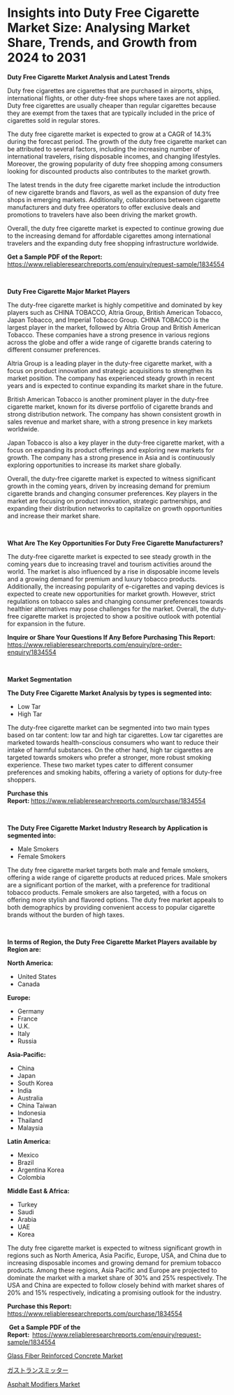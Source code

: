 <p><h1>Insights into Duty Free Cigarette Market Size: Analysing Market Share, Trends, and Growth from 2024 to 2031</h1></p><p><strong>Duty Free Cigarette Market Analysis and Latest Trends</strong></p>
<p><p>Duty free cigarettes are cigarettes that are purchased in airports, ships, international flights, or other duty-free shops where taxes are not applied. Duty free cigarettes are usually cheaper than regular cigarettes because they are exempt from the taxes that are typically included in the price of cigarettes sold in regular stores.</p><p>The duty free cigarette market is expected to grow at a CAGR of 14.3% during the forecast period. The growth of the duty free cigarette market can be attributed to several factors, including the increasing number of international travelers, rising disposable incomes, and changing lifestyles. Moreover, the growing popularity of duty free shopping among consumers looking for discounted products also contributes to the market growth.</p><p>The latest trends in the duty free cigarette market include the introduction of new cigarette brands and flavors, as well as the expansion of duty free shops in emerging markets. Additionally, collaborations between cigarette manufacturers and duty free operators to offer exclusive deals and promotions to travelers have also been driving the market growth.</p><p>Overall, the duty free cigarette market is expected to continue growing due to the increasing demand for affordable cigarettes among international travelers and the expanding duty free shopping infrastructure worldwide.</p></p>
<p><strong>Get a Sample PDF of the Report:&nbsp;</strong> <a href="https://www.reliableresearchreports.com/enquiry/request-sample/1834554">https://www.reliableresearchreports.com/enquiry/request-sample/1834554</a></p>
<p>&nbsp;</p>
<p><strong>Duty Free Cigarette Major Market Players</strong></p>
<p><p>The duty-free cigarette market is highly competitive and dominated by key players such as CHINA TOBACCO, Altria Group, British American Tobacco, Japan Tobacco, and Imperial Tobacco Group. CHINA TOBACCO is the largest player in the market, followed by Altria Group and British American Tobacco. These companies have a strong presence in various regions across the globe and offer a wide range of cigarette brands catering to different consumer preferences.</p><p>Altria Group is a leading player in the duty-free cigarette market, with a focus on product innovation and strategic acquisitions to strengthen its market position. The company has experienced steady growth in recent years and is expected to continue expanding its market share in the future.</p><p>British American Tobacco is another prominent player in the duty-free cigarette market, known for its diverse portfolio of cigarette brands and strong distribution network. The company has shown consistent growth in sales revenue and market share, with a strong presence in key markets worldwide.</p><p>Japan Tobacco is also a key player in the duty-free cigarette market, with a focus on expanding its product offerings and exploring new markets for growth. The company has a strong presence in Asia and is continuously exploring opportunities to increase its market share globally.</p><p>Overall, the duty-free cigarette market is expected to witness significant growth in the coming years, driven by increasing demand for premium cigarette brands and changing consumer preferences. Key players in the market are focusing on product innovation, strategic partnerships, and expanding their distribution networks to capitalize on growth opportunities and increase their market share.</p></p>
<p>&nbsp;</p>
<p><strong>What Are The Key Opportunities For Duty Free Cigarette Manufacturers?</strong></p>
<p><p>The duty-free cigarette market is expected to see steady growth in the coming years due to increasing travel and tourism activities around the world. The market is also influenced by a rise in disposable income levels and a growing demand for premium and luxury tobacco products. Additionally, the increasing popularity of e-cigarettes and vaping devices is expected to create new opportunities for market growth. However, strict regulations on tobacco sales and changing consumer preferences towards healthier alternatives may pose challenges for the market. Overall, the duty-free cigarette market is projected to show a positive outlook with potential for expansion in the future.</p></p>
<p><strong>Inquire or Share Your Questions If Any Before Purchasing This Report:</strong> <a href="https://www.reliableresearchreports.com/enquiry/pre-order-enquiry/1834554">https://www.reliableresearchreports.com/enquiry/pre-order-enquiry/1834554</a></p>
<p>&nbsp;</p>
<p><strong>Market Segmentation</strong></p>
<p><strong>The Duty Free Cigarette Market Analysis by types is segmented into:</strong></p>
<p><ul><li>Low Tar</li><li>High Tar</li></ul></p>
<p><p>The duty-free cigarette market can be segmented into two main types based on tar content: low tar and high tar cigarettes. Low tar cigarettes are marketed towards health-conscious consumers who want to reduce their intake of harmful substances. On the other hand, high tar cigarettes are targeted towards smokers who prefer a stronger, more robust smoking experience. These two market types cater to different consumer preferences and smoking habits, offering a variety of options for duty-free shoppers.</p></p>
<p><strong>Purchase this Report:&nbsp;</strong><a href="https://www.reliableresearchreports.com/purchase/1834554">https://www.reliableresearchreports.com/purchase/1834554</a></p>
<p>&nbsp;</p>
<p><strong>The Duty Free Cigarette Market Industry Research by Application is segmented into:</strong></p>
<p><ul><li>Male Smokers</li><li>Female Smokers</li></ul></p>
<p><p>The duty free cigarette market targets both male and female smokers, offering a wide range of cigarette products at reduced prices. Male smokers are a significant portion of the market, with a preference for traditional tobacco products. Female smokers are also targeted, with a focus on offering more stylish and flavored options. The duty free market appeals to both demographics by providing convenient access to popular cigarette brands without the burden of high taxes.</p></p>
<p>&nbsp;</p>
<p><strong>In terms of Region, the Duty Free Cigarette Market Players available by Region are:</strong></p>
<p>
    <p> <strong> North America: </strong>
        <ul>
            <li>United States</li>
            <li>Canada</li>
        </ul>
        </p> 
    <p> <strong> Europe: </strong>
        <ul>
            <li>Germany</li>
            <li>France</li>
            <li>U.K.</li>
            <li>Italy</li>
            <li>Russia</li>
        </ul>
        </p> 
    <p> <strong> Asia-Pacific: </strong>
        <ul>
            <li>China</li>
            <li>Japan</li>
            <li>South Korea</li>
            <li>India</li>
            <li>Australia</li>
            <li>China Taiwan</li>
            <li>Indonesia</li>
            <li>Thailand</li>
            <li>Malaysia</li>
        </ul>
        </p> 
    <p> <strong> Latin America: </strong>
        <ul>
            <li>Mexico</li>
            <li>Brazil</li>
            <li>Argentina Korea</li>
            <li>Colombia</li>
        </ul>
        </p> 
    <p> <strong> Middle East & Africa: </strong>
        <ul>
            <li>Turkey</li>
            <li>Saudi</li>
            <li>Arabia</li>
            <li>UAE</li>
            <li>Korea</li>
        </ul>
    </p>
    </p>
<p><p>The duty free cigarette market is expected to witness significant growth in regions such as North America, Asia Pacific, Europe, USA, and China due to increasing disposable incomes and growing demand for premium tobacco products. Among these regions, Asia Pacific and Europe are projected to dominate the market with a market share of 30% and 25% respectively. The USA and China are expected to follow closely behind with market shares of 20% and 15% respectively, indicating a promising outlook for the industry.</p></p>
<p><strong>Purchase this Report: </strong><a href="https://www.reliableresearchreports.com/purchase/1834554">https://www.reliableresearchreports.com/purchase/1834554</a></p>
<p>&nbsp;<strong>Get a Sample PDF of the Report:&nbsp;&nbsp;</strong><a href="https://www.reliableresearchreports.com/enquiry/request-sample/1834554">https://www.reliableresearchreports.com/enquiry/request-sample/1834554</a></p>
<p><strong></strong></p>
<p><p><a href="https://artistic-helicopter-ca9.notion.site/Glass-Fiber-Reinforced-Concrete-Market-Offer-Valuable-Insights-into-Market-Size-Market-Share-Marke-8ec78202fb8949e3b9623160c0fe0932">Glass Fiber Reinforced Concrete Market</a></p><p><a href="https://github.com/wkuactfdzwizk06/Market-Research-Report-List-1/blob/main/43983487640.md">ガストランスミッター</a></p><p><a href="https://valiant-lunge-8fe.notion.site/Asphalt-Modifiers-Market-Centers-on-Aspects-such-as-Market-Growth-Market-Share-Market-Opportunity--12249c27ed484809935028a709b1f311">Asphalt Modifiers Market</a></p></p>